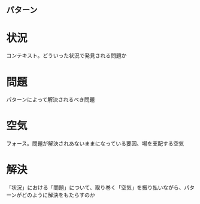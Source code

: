 パターン
---
# 状況
コンテキスト。どういった状況で発見される問題か

# 問題
パターンによって解決されるべき問題

# 空気
フォース。問題が解決されあないままになっている要因、場を支配する空気

# 解決
「状況」における「問題」について、取り巻く「空気」を振り払いながら、パターンがどのように解決をもたらすのか
